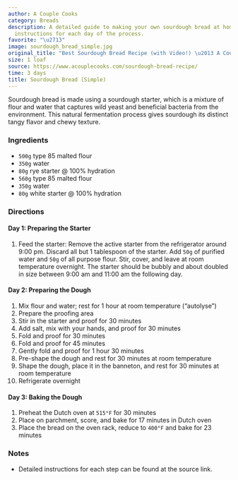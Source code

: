 ```yaml
---
author: A Couple Cooks
category: Breads
description: A detailed guide to making your own sourdough bread at home, with step-by-step
  instructions for each day of the process.
favorite: "\u2713"
image: sourdough_bread_simple.jpg
original_title: "Best Sourdough Bread Recipe (with Video!) \u2013 A Couple Cooks"
size: 1 loaf
source: https://www.acouplecooks.com/sourdough-bread-recipe/
time: 3 days
title: Sourdough Bread (Simple)
---
```


Sourdough bread is made using a sourdough starter, which is a mixture of flour and water that captures wild yeast and beneficial bacteria from the environment. This natural fermentation process gives sourdough its distinct tangy flavor and chewy texture.

### Ingredients

* `500g` type 85 malted flour
* `350g` water
* `80g` rye starter @ 100% hydration
* `560g` type 85 malted flour
* `350g` water
* `80g` white starter @ 100% hydration

### Directions

#### Day 1: Preparing the Starter

1. Feed the starter: Remove the active starter from the refrigerator around 9:00 pm. Discard all but 1 tablespoon of the starter. Add `50g` of purified water and `50g` of all purpose flour. Stir, cover, and leave at room temperature overnight. The starter should be bubbly and about doubled in size between 9:00 am and 11:00 am the following day.

#### Day 2: Preparing the Dough

1. Mix flour and water; rest for 1 hour at room temperature (“autolyse”)
2. Prepare the proofing area
3. Stir in the starter and proof for 30 minutes
4. Add salt, mix with your hands, and proof for 30 minutes
5. Fold and proof for 30 minutes
6. Fold and proof for 45 minutes
7. Gently fold and proof for 1 hour 30 minutes
8. Pre-shape the dough and rest for 30 minutes at room temperature
9. Shape the dough, place it in the banneton, and rest for 30 minutes at room temperature
10. Refrigerate overnight

#### Day 3: Baking the Dough

1. Preheat the Dutch oven at `515°F` for 30 minutes
2. Place on parchment, score, and bake for 17 minutes in Dutch oven
3. Place the bread on the oven rack, reduce to `400°F` and bake for 23 minutes

### Notes

- Detailed instructions for each step can be found at the source link.
